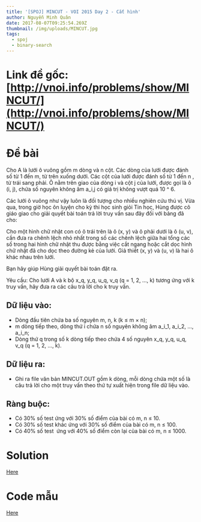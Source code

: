 ```yaml
---
title: '[SPOJ] MINCUT - VOI 2015 Day 2 - Cắt hình'
author: Nguyễn Minh Quân
date: 2017-08-07T09:25:54.269Z
thumbnail: /img/uploads/MINCUT.jpg
tags:
  - spoj
  - binary-search
---
```

# Link đề gốc: [http://vnoi.info/problems/show/MINCUT/](http://vnoi.info/problems/show/MINCUT/)

# Đề bài
Cho A là lưới ô vuông gồm m dòng và n cột. Các dòng của lưới được đánh số từ 1 đến m, từ trên xuống dưới. Các cột của lưới được đánh số từ 1 đến n , từ trái sang phải. Ô nằm trên giao của dòng i và cột j của lưới, được gọi là ô \(i, j\), chứa số nguyên không âm a_i,j có giá trị không vượt quá 10 ^ 6.

Các lưới ô vuông như vậy luôn là đối tượng cho nhiều nghiên cứu thú vị. Vừa qua, trong giờ học ôn luyện cho kỳ thi học sinh giỏi Tin học, Hùng được cô giáo giao cho giải quyết bài toán trả lời truy vấn sau đây đối với bảng đã cho:

Cho một hình chữ nhật con có ô trái trên là ô \(x, y\) và ô phải dưới là ô \(u, v\), cần đưa ra chênh lệch nhỏ nhất trong số các chênh lệch giữa hai tổng các số trong hai hình chữ nhật thu được bằng việc cắt ngang hoặc cắt dọc hình chữ nhật đã cho dọc theo đường kẻ của lưới. Giả thiết \(x, y\) và \(u, v\) là hai ô khác nhau trên lưới.

Bạn hãy giúp Hùng giải quyết bài toán đặt ra.

Yêu cầu: Cho lưới A và k bộ x_q, y_q, u_q, v_q \(q = 1, 2, ..., k\) tương ứng với k truy vấn, hãy đưa ra các câu trả lời cho k truy vấn.

## Dữ liệu vào: 

* Dòng đầu tiên chứa ba số nguyên m, n, k \(k ≤ m × n\);
* m dòng tiếp theo, dòng thứ i chứa n số nguyên không âm a_i_1, a_i_2, ..., a_i_n;
* Dòng thứ q trong số k dòng tiếp theo chứa 4 số nguyên x_q, y_q, u_q, v_q \(q = 1, 2, ..., k\).

## Dữ liệu ra:

* Ghi ra file văn bản MINCUT.OUT gồm k dòng, mỗi dòng chứa một số là câu trả lời cho một truy vấn theo thứ tự xuất hiện trong file dữ liệu vào.

## Ràng buộc:

* Có 30% số test ứng với 30% số điểm của bài có m, n ≤ 10.
* Có 30% số test khác ứng với 30% số điểm của bài có m, n ≤ 100.
* Có 40% số test  ứng với 40% số điểm còn lại của bài có m, n ≤ 1000.

# Solution

[Here](http://viahold.com/6Zj)
# Code mẫu 

[Here](http://viahold.com/6fG)
